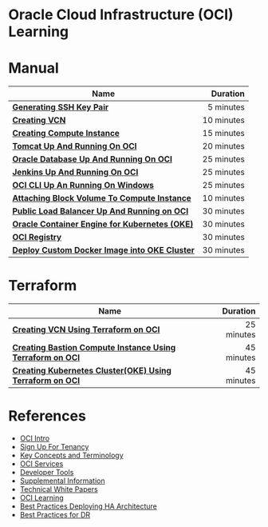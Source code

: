 # Oracle Cloud Infrastructure (OCI) Learning 


# Manual 

|    **Name**   | **Duration** |
| ------------- |-----:|
|[**Generating SSH Key Pair**](manual/GeneratingSshKey.md)|5 minutes|
|[**Creating VCN**](manual/CreatingVCN.md)|10 minutes|
|[**Creating Compute Instance**](manual/CreatingComputeInstance.md)|15 minutes|
|[**Tomcat Up And Running On OCI**](manual/TomcatUpAndRunningOnOCI.md)|20 minutes|
|[**Oracle Database Up And Running On OCI**](manual/OracleDatabaseUpAndRunningOnOCI.md)|25 minutes|
|[**Jenkins Up And Running On OCI**](manual/JenkinsUpAndRunningOnOCI.md)|25 minutes|
|[**OCI CLI Up An Running On Windows**](manual/OciCliUpAndRunningOnWindows.md)|25 minutes|
|[**Attaching Block Volume To Compute Instance**](manual/AttachingBlockVolumeToComputeInstance.md)|10 minutes|
|[**Public Load Balancer Up And Running on OCI**](manual/PublicLoadBalancerOnOCI.md)|30 minutes|
|[**Oracle Container Engine for Kubernetes (OKE)**](manual/OracleContainerEngineForKubernetes.md)|30 minutes|
|[**OCI Registry**](manual/OCIRegistry.md)|30 minutes|
|[**Deploy Custom Docker Image into OKE Cluster**](manual/DeployCustomDockerImageIntoOKECluster.md)|30 minutes|




# Terraform 

|    **Name**   | **Duration** |
| ------------- |-----:|
|[**Creating VCN Using Terraform on OCI**](terraform/CreatingVcnUsingTerraform.md)|25 minutes|
|[**Creating Bastion Compute Instance Using Terraform on OCI**](terraform/CreatingBastionComputeInstanceUsingTerraform.md)|45 minutes|
|[**Creating Kubernetes Cluster(OKE) Using Terraform on OCI**](terraform/OKEClusterUsingTerraform.md)|45 minutes|


# References

* [OCI Intro](https://docs.cloud.oracle.com/iaas/Content/GSG/Concepts/baremetalintro.htm)
* [Sign Up For Tenancy](https://docs.cloud.oracle.com/iaas/Content/GSG/Concepts/settinguptenancy.htm?tocpath=Getting%20Started%7C_____14#two)
* [Key Concepts and Terminology](https://docs.cloud.oracle.com/iaas/Content/GSG/Concepts/concepts.htm?tocpath=Getting%20Started%7C_____1)
* [OCI Services](https://docs.cloud.oracle.com/iaas/Content/services.htm)
* [Developer Tools](https://docs.cloud.oracle.com/iaas/Content/devtoolshome.htm)
* [Supplemental Information](https://docs.cloud.oracle.com/iaas/Content/General/Reference/more.htm)
* [Technical White Papers](https://docs.cloud.oracle.com/iaas/Content/General/Reference/aqswhitepapers.htm)
* [OCI Learning](https://apexapps.oracle.com/pls/apex/f?p=44785:141:9077291495469::::P141_PAGE_ID,P141_SECTION_ID:521,3649)
* [Best Practices Deploying HA Architecture](https://cloud.oracle.com/iaas/whitepapers/best-practices-deploying-ha-architecture-oci.pdf)
* [Best Practices for DR](https://cloud.oracle.com/iaas/whitepapers/best_practices_for_dr_on_oci.pdf)